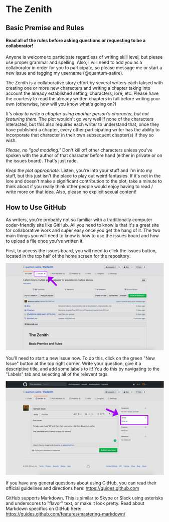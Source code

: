 # The Zenith
## Basic Premise and Rules
#### Read all of the rules before asking questions or requesting to be a collaborator!
Anyone is welcome to participate regardless of writing skill level, but please use proper grammar and spelling. Also, I will need to add you as a collaborator in order for you to participate, so please message me or start a new issue and tagging my username (@quantum-satire).
 
The Zenith is a collaborative story effort by several writers each taksed with creating one or more new characters and writing a chapter taking into account the already established setting, characters, lore, etc. Please have the courtesy to read the already written chapters in full before writing your own (otherwise, how will you know what's going on?) 

*It's okay to write a chapter using another person's character, but not featuring them.* The plot wouldn't go very well if none of the characters interacted, but this also requires each writer to understand that, once they have published a chapter, every other participating writer has the ability to incorporate that character in their own subsequent chapter(s) if they so wish.

*Please, no "god modding."* Don't kill off other characters unless you've spoken with the author of that character before hand (either in private or on the issues board). That's just rude.

*Keep the plot appropriate.* Listen, you're into your stuff and I'm into my stuff, but this just isn't the place to play out weird fantasies. If it's not in the lore and doesn't make a significant contribution to the plot, take a minute to think about if you really think other people would enjoy having to read / write more on that idea. Also, please no explicit sexual content!

## How to Use GitHub
As writers, you're probably not so familiar with a traditionally computer coder-friendly site like GitHub. All you need to know is that it's a great site for collaborative work and super easy once you get the hang of it. The two main things you will need to know is how to use the issues board and how to upload a file once you've written it.

First, to access the issues board, you will need to click the issues button, located in the top half of the home screen for the repository:

![Image of issues board location](readmeimages/1.jpg)

You'll need to start a new issue now. To do this, click on the green "New Issue" button at the top right corner. Write your question, give it a descriptive title, and add some labels to it! You do this by navigating to the "Labels" tab and selecting all of the relevent tags.

![Image of issues board location](readmeimages/2.png)

If you have any general questions about using GitHub, you can read their official guidelines and directions here: https://guides.github.com

GitHub supports Markdown. This is similar to Skype or Slack using asterisks and underscores to "flavor" text, or make it look pretty. Read about Markdown specifics on GitHub here: https://guides.github.com/features/mastering-markdown/



